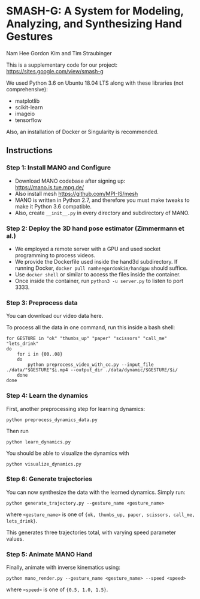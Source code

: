 # SMASH-G: A System for Modeling, Analyzing, and Synthesizing Hand Gestures
Nam Hee Gordon Kim and Tim Straubinger

This is a supplementary code for our project: https://sites.google.com/view/smash-g

We used Python 3.6 on Ubuntu 18.04 LTS along with these libraries (not comprehensive):
* matplotlib
* scikit-learn
* imageio
* tensorflow

Also, an installation of Docker or Singularity is recommended.

## Instructions

### Step 1: Install MANO and Configure

* Download MANO codebase after signing up: https://mano.is.tue.mpg.de/
* Also install mesh https://github.com/MPI-IS/mesh
* MANO is written in Python 2.7, and therefore you must make tweaks to make it Python 3.6 compatible.
* Also, create `__init__.py` in every directory and subdirectory of MANO.

### Step 2: Deploy the 3D hand pose estimator (Zimmermann et al.)

* We employed a remote server with a GPU and used socket programming to process videos.
* We provide the Dockerfile used inside the hand3d subdirectory. If running Docker, `docker pull namheegordonkim/handgpu` should suffice.
* Use `docker shell` or similar to access the files inside the container.
* Once inside the container, run `python3 -u server.py` to listen to port 3333.

### Step 3: Preprocess data

You can download our video data here.

To process all the data in one command, run this inside a bash shell:

```
for GESTURE in "ok" "thumbs_up" "paper" "scissors" "call_me" "lets_drink"
do
    for i in {00..08}
    do
        python preprocess_video_with_cc.py --input_file ./data/"$GESTURE"$i.mp4 --output_dir ./data/dynamic/$GESTURE/$i/
    done
done
```

### Step 4: Learn the dynamics

First, another preprocessing step for learning dynamics:

```
python preprocess_dynamics_data.py
```

Then run

```
python learn_dynamics.py
```

You should be able to visualize the dynamics with

```
python visualize_dynamics.py
```

### Step 6: Generate trajectories

You can now synthesize the data with the learned dynamics. Simply run:

```
python generate_trajectory.py --gesture_name <gesture_name>
```

where `<gesture_name>` is one of `{ok, thumbs_up, paper, scissors, call_me, lets_drink}`.

This generates three trajectories total, with varying speed parameter values.

### Step 5: Animate MANO Hand

Finally, animate with inverse kinematics using:

```
python mano_render.py --gesture_name <gesture_name> --speed <speed>
```

where `<speed>` is one of `{0.5, 1.0, 1.5}`.


